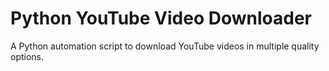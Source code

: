 # Python YouTube Video Downloader

A Python automation script to download YouTube videos in multiple quality options.
